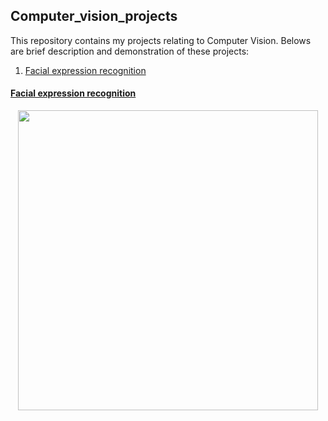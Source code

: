 ## Computer_vision_projects
This repository contains my projects relating to Computer Vision.
Belows are brief description and demonstration of these projects:

1. [Facial expression recognition](#facial-expression-recognition)

#### [Facial expression recognition][1]
<p align="center"><img src="./Facial_expression/facial_expression.gif" width ="480"></p>


[1]:/Facial_expression
